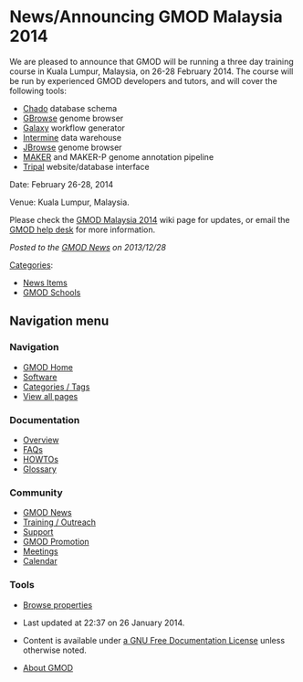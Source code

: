 



<span id="top"></span>




# <span dir="auto">News/Announcing GMOD Malaysia 2014</span>









We are pleased to announce that GMOD will be running a three day
training course in Kuala Lumpur, Malaysia, on 26-28 February 2014. The
course will be run by experienced GMOD developers and tutors, and will
cover the following tools:

- <a href="../Chado" class="mw-redirect" title="Chado">Chado</a>
  database schema
- [GBrowse](../GBrowse.1 "GBrowse") genome browser
- [Galaxy](../Galaxy.1 "Galaxy") workflow generator
- <a href="../Intermine" class="mw-redirect"
  title="Intermine">Intermine</a> data warehouse
- [JBrowse](../JBrowse.1 "JBrowse") genome browser
- [MAKER](../MAKER.1 "MAKER") and MAKER-P genome annotation pipeline
- [Tripal](../Tripal.1 "Tripal") website/database interface

Date: February 26-28, 2014

Venue: Kuala Lumpur, Malaysia.

Please check the [GMOD Malaysia
2014](../GMOD_Malaysia_2014.1 "GMOD Malaysia 2014") wiki page for
updates, or email the
<a href="mailto:help@gmod.org" class="external text" rel="nofollow">GMOD
help desk</a> for more information.

  



*Posted to the [GMOD News](../GMOD_News "GMOD News") on 2013/12/28*






[Categories](../Special%3ACategories "Special%3ACategories"):

- [News Items](../Category%3ANews_Items "Category%3ANews Items")
- [GMOD Schools](../Category%3AGMOD_Schools "Category%3AGMOD Schools")






## Navigation menu






### 



<a href="../Main_Page"
style="background-image: url(../../images/GMOD-cogs.png);"
title="Visit the main page"></a>


### Navigation



- <span id="n-GMOD-Home">[GMOD Home](../Main_Page)</span>
- <span id="n-Software">[Software](../GMOD_Components)</span>
- <span id="n-Categories-.2F-Tags">[Categories /
  Tags](../Categories)</span>
- <span id="n-View-all-pages">[View all
  pages](../Special:AllPages)</span>




### Documentation



- <span id="n-Overview">[Overview](../Overview)</span>
- <span id="n-FAQs">[FAQs](../Category%3AFAQ)</span>
- <span id="n-HOWTOs">[HOWTOs](../Category%3AHOWTO)</span>
- <span id="n-Glossary">[Glossary](../Glossary)</span>




### Community



- <span id="n-GMOD-News">[GMOD News](../GMOD_News)</span>
- <span id="n-Training-.2F-Outreach">[Training /
  Outreach](../Training_and_Outreach)</span>
- <span id="n-Support">[Support](../Support)</span>
- <span id="n-GMOD-Promotion">[GMOD Promotion](../GMOD_Promotion)</span>
- <span id="n-Meetings">[Meetings](../Meetings)</span>
- <span id="n-Calendar">[Calendar](../Calendar)</span>




### Tools

- <span id="t-smwbrowselink"><a href="../Special%3ABrowse/News-2FAnnouncing_GMOD_Malaysia_2014"
  rel="smw-browse">Browse properties</a></span>



- <span id="footer-info-lastmod">Last updated at 22:37 on 26 January
  2014.</span>
<!-- - <span id="footer-info-viewcount">15,297 page views.</span> -->
- <span id="footer-info-copyright">Content is available under
  <a href="http://www.gnu.org/licenses/fdl-1.3.html" class="external"
  rel="nofollow">a GNU Free Documentation License</a> unless otherwise
  noted.</span>

<!-- -->

- <span id="footer-places-about">[About
  GMOD](../GMOD%3AAbout "GMOD%3AAbout")</span>

<!-- -->





